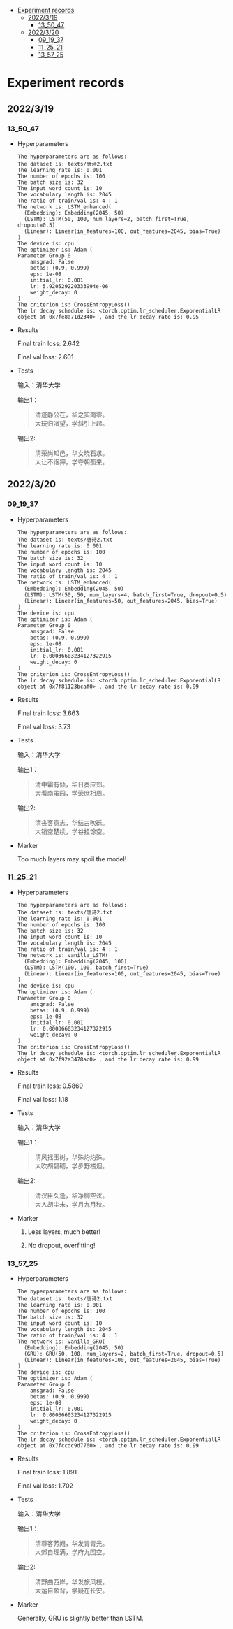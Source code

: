 - [Experiment records](#experiment-records)
  - [2022/3/19](#2022319)
    - [13_50_47](#13_50_47)
  - [2022/3/20](#2022320)
    - [09_19_37](#09_19_37)
    - [11_25_21](#11_25_21)
    - [13_57_25](#13_57_25)

# Experiment records
## 2022/3/19
### 13_50_47
- Hyperparameters
  ```
  The hyperparameters are as follows:
  The dataset is: texts/唐诗2.txt
  The learning rate is: 0.001
  The number of epochs is: 100
  The batch size is: 32
  The input word count is: 10
  The vocabulary length is: 2045
  The ratio of train/val is: 4 : 1
  The network is: LSTM_enhanced(
    (Embedding): Embedding(2045, 50)
    (LSTM): LSTM(50, 100, num_layers=2, batch_first=True, dropout=0.5)
    (Linear): Linear(in_features=100, out_features=2045, bias=True)
  )
  The device is: cpu
  The optimizer is: Adam (
  Parameter Group 0
      amsgrad: False
      betas: (0.9, 0.999)
      eps: 1e-08
      initial_lr: 0.001
      lr: 5.920529220333994e-06
      weight_decay: 0
  )
  The criterion is: CrossEntropyLoss()
  The lr decay schedule is: <torch.optim.lr_scheduler.ExponentialLR object at 0x7fe8a71d2340> , and the lr decay rate is: 0.95
  ```
- Results
  
  Final train loss: 2.642

  Final val loss: 2.601
- Tests

  输入：清华大学

  输出1：
  > 清迹静公在，华之实南零。<br>
  > 大玩归渚望，学斜引上起。

  输出2:
  > 清荣尚知邑，华女晓石求。<br>
  > 大让不讴狎，学夺朝孤来。

## 2022/3/20
### 09_19_37
- Hyperparameters
  ```
  The hyperparameters are as follows:
  The dataset is: texts/唐诗2.txt
  The learning rate is: 0.001
  The number of epochs is: 100
  The batch size is: 32
  The input word count is: 10
  The vocabulary length is: 2045
  The ratio of train/val is: 4 : 1
  The network is: LSTM_enhanced(
    (Embedding): Embedding(2045, 50)
    (LSTM): LSTM(50, 50, num_layers=4, batch_first=True, dropout=0.5)
    (Linear): Linear(in_features=50, out_features=2045, bias=True)
  )
  The device is: cpu
  The optimizer is: Adam (
  Parameter Group 0
      amsgrad: False
      betas: (0.9, 0.999)
      eps: 1e-08
      initial_lr: 0.001
      lr: 0.00036603234127322915
      weight_decay: 0
  )
  The criterion is: CrossEntropyLoss()
  The lr decay schedule is: <torch.optim.lr_scheduler.ExponentialLR object at 0x7f81123bcaf0> , and the lr decay rate is: 0.99
  ```
- Results

  Final train loss: 3.663

  Final val loss: 3.73

- Tests

  输入：清华大学

  输出1：
  > 清中霜有倾，华日奏应郊。<br>
  > 大看南虽园，学荣庶相周。

  输出2:
  > 清丧客意志，华结古吹砾。<br>
  > 大销空楚续，学谷挂馀空。

- Marker
  
  Too much layers may spoil the model!

### 11_25_21
- Hyperparameters
  ```
  The hyperparameters are as follows:
  The dataset is: texts/唐诗2.txt
  The learning rate is: 0.001
  The number of epochs is: 100
  The batch size is: 32
  The input word count is: 10
  The vocabulary length is: 2045
  The ratio of train/val is: 4 : 1
  The network is: vanilla_LSTM(
    (Embedding): Embedding(2045, 100)
    (LSTM): LSTM(100, 100, batch_first=True)
    (Linear): Linear(in_features=100, out_features=2045, bias=True)
  )
  The device is: cpu
  The optimizer is: Adam (
  Parameter Group 0
      amsgrad: False
      betas: (0.9, 0.999)
      eps: 1e-08
      initial_lr: 0.001
      lr: 0.00036603234127322915
      weight_decay: 0
  )
  The criterion is: CrossEntropyLoss()
  The lr decay schedule is: <torch.optim.lr_scheduler.ExponentialLR object at 0x7f92a3478ac0> , and the lr decay rate is: 0.99
  ```
- Results

  Final train loss: 0.5869

  Final val loss: 1.18

- Tests

  输入：清华大学

  输出1：
  > 清风摇玉树，华殊灼灼殊。<br>
  > 大吹胡碧砌，学步野楼烟。

  输出2:
  > 清汉臣久逢，华净柳空泫。<br>
  > 大人胡尘未，学月九月秋。

- Marker
  
  1. Less layers, much better!

  2. No dropout, overfitting!


### 13_57_25
- Hyperparameters
  ```
  The hyperparameters are as follows:
  The dataset is: texts/唐诗2.txt
  The learning rate is: 0.001
  The number of epochs is: 100
  The batch size is: 32
  The input word count is: 10
  The vocabulary length is: 2045
  The ratio of train/val is: 4 : 1
  The network is: vanilla_GRU(
    (Embedding): Embedding(2045, 50)
    (GRU): GRU(50, 100, num_layers=2, batch_first=True, dropout=0.5)
    (Linear): Linear(in_features=100, out_features=2045, bias=True)
  )
  The device is: cpu
  The optimizer is: Adam (
  Parameter Group 0
      amsgrad: False
      betas: (0.9, 0.999)
      eps: 1e-08
      initial_lr: 0.001
      lr: 0.00036603234127322915
      weight_decay: 0
  )
  The criterion is: CrossEntropyLoss()
  The lr decay schedule is: <torch.optim.lr_scheduler.ExponentialLR object at 0x7fccdc9d7760> , and the lr decay rate is: 0.99
  ```
- Results

  Final train loss: 1.891

  Final val loss: 1.702

- Tests

  输入：清华大学

  输出1：
  > 清尊客芳阙，华发青青光。<br>
  > 大郊自理满，学府九围空。

  输出2:
  > 清野曲西岸，华发旅风枝。<br>
  > 大运自盈背，学疑在长安。

- Marker
  
  Generally, GRU is slightly better than LSTM.